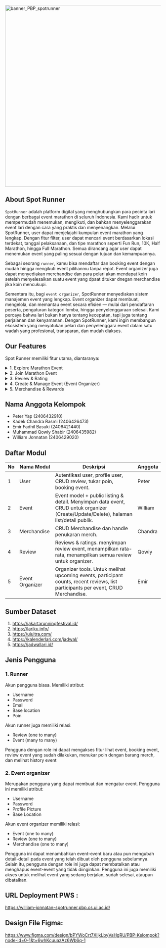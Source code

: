 
<img width="1440" height="587" alt="banner_PBP_spotrunner" src="https://github.com/user-attachments/assets/47c4894c-102c-441c-9ab5-1175d1f06dac" />

## About Spot Runner
`SpotRunner` adalah platform digital yang menghubungkan para pecinta lari dengan berbagai event marathon di seluruh Indonesia. Kami hadir untuk mempermudah menemukan, mengikuti, dan bahkan menyelenggarakan event lari dengan cara yang praktis dan menyenangkan. Melalui SpotRunner, user dapat menjelajahi kumpulan event marathon yang lengkap. Dengan fitur filter, user dapat mencari event berdasarkan lokasi terdekat, tanggal pelaksanaan, dan tipe marathon seperti Fun Run, 10K, Half Marathon, hingga Full Marathon. Semua dirancang agar user dapat menemukan event yang paling sesuai dengan tujuan dan kemampuannya.

Sebagai seorang `runner`, kamu bisa mendaftar dan booking event dengan mudah hingga mengikuti event pilihanmu tanpa repot. Event organizer juga dapat menyediakan merchandise dan para pelari akan mendapat koin setelah menyelesaikan suatu event yang dpaat ditukar dnegan merchandise jika koin mencukupi.

Sementara itu, bagi `event organizer`, SpotRunner menyediakan sistem manajemen event yang lengkap. Event organizer dapat membuat, mengelola, dan memantau event secara efisien — mulai dari pendaftaran peserta, pengaturan kategori lomba, hingga penyelenggaraan selesai.
Kami percaya bahwa lari bukan hanya tentang kecepatan, tapi juga tentang perjalanan dan kenyamanan. Dengan SpotRunner, kami ingin membangun ekosistem yang menyatukan pelari dan penyelenggara event dalam satu wadah yang profesional, transparan, dan mudah diakses.

## Our Features
Spot Runner memiliki fitur utama, diantaranya:
<details>
<summary> 1. Explore Marathon Event </summary>
Fitur Explore Marathon Event menampilkan kumpulan event marathon dari berbagai daerah dan kategori. Sistem dilengkapi dengan fitur filter yang memungkinkan penyaringan event berdasarkan lokasi, tipe marathon (Fun Run, 10K, Half Marathon, Full Marathon, dll), tanggal pelaksanaan, dan penyelenggara. Tujuan fitur ini adalah memudahkan pengguna dalam menemukan event yang relevan dan sesuai preferensi.
</details>
  
<details>
<summary> 2. Join Marathon Event </summary>
Fitur Join Marathon Event berfungsi untuk melakukan pendaftaran atau booking ke event marathon yang tersedia. Setiap pengguna yang berhasil mendaftar akan menerima tiket digital berisi detail event seperti nama event, lokasi, tanggal, dan nomor tiket. Setelah event selesai, sistem akan memberikan coin reward kepada peserta sesuai dengan tingkat kesulitan event. Coin tersebut dapat dikumpulkan dan ditukarkan dengan merchandise yang tersedia.
</details>

<details>
<summary> 3. Review & Rating </summary>
Fitur Review & Rating memungkinkan pengguna memberikan penilaian terhadap event yang telah mereka ikuti. Review berupa komentar dan rating bintang ini akan ditampilkan secara publik pada halaman event, sehingga dapat berfungsi sebagai indikator kualitas bagi calon peserta lainnya. Bagi event organizer, fitur ini membantu meningkatkan kredibilitas serta memberikan masukan untuk pengembangan event berikutnya.
</details>

<details>
<summary> 4. Create & Manage Event (Event Organizer) </summary>
Fitur Create & Manage Event ditujukan untuk peran Event Organizer. Melalui fitur ini, organizer dapat membuat, memperbarui, dan menghapus event marathon secara mandiri. Fitur ini mencakup pengaturan detail event seperti nama, deskripsi, kategori, lokasi, dan tanggal pelaksanaan. Selain itu, event organizer juga dapat menambahkan merchandise yang akan menjadi hadiah penukaran bagi peserta berdasarkan coin yang mereka kumpulkan.
</details>

<details>
<summary> 5. Merchandise & Rewards </summary>
Fitur Merchandise & Rewards menjadi sistem penghargaan bagi pengguna yang aktif berpartisipasi dalam event. Coin yang diperoleh dari penyelesaian event dapat digunakan untuk menukar berbagai jenis merchandise, seperti perlengkapan lari, pakaian, atau hadiah eksklusif lainnya. Fitur ini berfungsi untuk meningkatkan engagement pengguna serta memberikan insentif bagi partisipasi berkelanjutan dalam platform.
</details>

## Nama Anggota Kelompok
- Peter Yap (2406432910)
- Kadek Chandra Rasmi (2406426473)
- Emir Fadhil Basuki (2406421440) 
- Muhammad Qowiy Shabir  (2406435982) 
- William Jonnatan (2406429020)

## Daftar Modul
| No |    Nama Modul   |                                               Deskripsi                                                                               | Anggota |  
| -- | --------------- | ------------------------------------------------------------------------------------------------------------------------------------- | ------- | 
| 1  | User            | Autentikasi user, profile user, CRUD review, tukar poin, booking event.                                                               |  Peter  | 
| 2  | Event           | Event model + public listing & detail. Menyimpan data event, CRUD untuk organizer (Create/Update/Delete), halaman list/detail publik. | William | 
| 3  | Merchandise     | CRUD Merchandise dan handle penukaran merch.                                                                                          | Chandra | 
| 4  | Review          | Reviews & ratings. menyimpan review event, menampilkan rata-rata, menampilkan semua review untuk organizer.                           |  Qowiy  | 
| 5  | Event Organizer | Organizer tools. Untuk melihat upcoming events, participant counts, recent reviews, list participants per event, CRUD Merchandise.    |   Emir  | 

## Sumber Dataset
  1. https://jakartarunningfestival.id/
  2. https://lariku.info/
  3. https://uiultra.com/
  4. https://kalenderlari.com/jadwal/
  5. https://jadwallari.id/

## Jenis Pengguna
### 1. Runner 
Akun pengguna biasa. Memiliki atribut:
- Username 
- Password
- Email
- Base location
- Poin

Akun runner juga memiliki relasi:
- Review (one to many) 
- Event (many to many)

Pengguna dengan role ini dapat mengakses fitur lihat event, booking event, review event yang sudah dilakukan, menukar poin dengan barang merch, dan melihat history event

### 2. Event organizer
Merupakan pengguna yang dapat membuat dan mengatur event. Pengguna ini memiliki atribut:
- Username
- Password
- Profile Picture
- Base Location

Akun event organizer memiliki relasi:
- Event (one to many)
- Review (one to many)
- Merchandise (one to many)

Pengguna ini dapat menambahkan event-event baru atau pun mengubah detail-detail pada event yang telah dibuat oleh pengguna sebelumnya. Selain itu, pengguna dengan role ini juga dapat membatalkan atau menghapus event-event yang tidak diinginkan. Pengguna ini juga memiliki akses untuk melihat event yang sedang berjalan, sudah selesai, ataupun dibatalkan. 

## URL Deployment PWS : 
https://william-jonnatan-spotrunner.pbp.cs.ui.ac.id/

## Design File Figma:
https://www.figma.com/design/bPYWoCrt7XljkLbyVaHgRU/PBP-Kelompok?node-id=0-1&t=6whKcuuazAz6Wb6q-1
